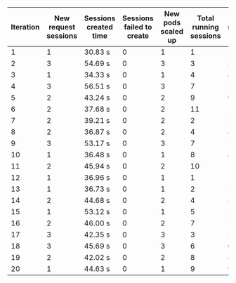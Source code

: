 | Iteration | New request sessions | Sessions created time | Sessions failed to create | New pods scaled up | Total running sessions | Total running pods | Max sessions per pod | Gaps | Sessions closed |
| --------- | -------------------- | --------------------- | ------------------------- | ------------------ | ---------------------- | ------------------ | -------------------- | ---- | --------------- |
| 1         | 1                    | 30.83 s               | 0                         | 1                  | 1                      | 1                  | 1                    | 0    | 1               |
| 2         | 3                    | 54.69 s               | 0                         | 3                  | 3                      | 3                  | 1                    | 0    | 0               |
| 3         | 1                    | 34.33 s               | 0                         | 1                  | 4                      | 4                  | 1                    | 0    | 0               |
| 4         | 3                    | 56.51 s               | 0                         | 3                  | 7                      | 7                  | 1                    | 0    | 0               |
| 5         | 2                    | 43.24 s               | 0                         | 2                  | 9                      | 9                  | 1                    | 0    | 0               |
| 6         | 2                    | 37.68 s               | 0                         | 2                  | 11                     | 11                 | 1                    | 0    | 11              |
| 7         | 2                    | 39.21 s               | 0                         | 2                  | 2                      | 2                  | 1                    | 0    | 0               |
| 8         | 2                    | 36.87 s               | 0                         | 2                  | 4                      | 4                  | 1                    | 0    | 0               |
| 9         | 3                    | 53.17 s               | 0                         | 3                  | 7                      | 7                  | 1                    | 0    | 0               |
| 10        | 1                    | 36.48 s               | 0                         | 1                  | 8                      | 8                  | 1                    | 0    | 0               |
| 11        | 2                    | 45.94 s               | 0                         | 2                  | 10                     | 10                 | 1                    | 0    | 10              |
| 12        | 1                    | 36.96 s               | 0                         | 1                  | 1                      | 1                  | 1                    | 0    | 0               |
| 13        | 1                    | 36.73 s               | 0                         | 1                  | 2                      | 2                  | 1                    | 0    | 0               |
| 14        | 2                    | 44.68 s               | 0                         | 2                  | 4                      | 4                  | 1                    | 0    | 0               |
| 15        | 1                    | 53.12 s               | 0                         | 1                  | 5                      | 5                  | 1                    | 0    | 0               |
| 16        | 2                    | 46.00 s               | 0                         | 2                  | 7                      | 7                  | 1                    | 0    | 7               |
| 17        | 3                    | 42.35 s               | 0                         | 3                  | 3                      | 3                  | 1                    | 0    | 0               |
| 18        | 3                    | 45.69 s               | 0                         | 3                  | 6                      | 6                  | 1                    | 0    | 0               |
| 19        | 2                    | 42.02 s               | 0                         | 2                  | 8                      | 8                  | 1                    | 0    | 0               |
| 20        | 1                    | 44.63 s               | 0                         | 1                  | 9                      | 9                  | 1                    | 0    | 0               |